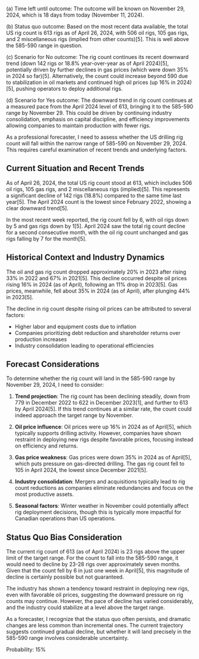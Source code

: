 (a) Time left until outcome: The outcome will be known on November 29, 2024, which is 18 days from today (November 11, 2024).

(b) Status quo outcome: Based on the most recent data available, the total US rig count is 613 rigs as of April 26, 2024, with 506 oil rigs, 105 gas rigs, and 2 miscellaneous rigs (implied from other counts)[5]. This is well above the 585-590 range in question.

(c) Scenario for No outcome: The rig count continues its recent downward trend (down 142 rigs or 18.8% year-over-year as of April 2024)[5], potentially driven by further declines in gas prices (which were down 35% in 2024 so far)[5]. Alternatively, the count could increase beyond 590 due to stabilization in oil markets and continued high oil prices (up 16% in 2024)[5], pushing operators to deploy additional rigs.

(d) Scenario for Yes outcome: The downward trend in rig count continues at a measured pace from the April 2024 level of 613, bringing it to the 585-590 range by November 29. This could be driven by continuing industry consolidation, emphasis on capital discipline, and efficiency improvements allowing companies to maintain production with fewer rigs.

As a professional forecaster, I need to assess whether the US drilling rig count will fall within the narrow range of 585-590 on November 29, 2024. This requires careful examination of recent trends and underlying factors.

## Current Situation and Recent Trends

As of April 26, 2024, the total US rig count stood at 613, which includes 506 oil rigs, 105 gas rigs, and 2 miscellaneous rigs (implied)[5]. This represents a significant decline of 142 rigs (18.8%) compared to the same time last year[5]. The April 2024 count is the lowest since February 2022, showing a clear downward trend[5].

In the most recent week reported, the rig count fell by 6, with oil rigs down by 5 and gas rigs down by 1[5]. April 2024 saw the total rig count decline for a second consecutive month, with the oil rig count unchanged and gas rigs falling by 7 for the month[5].

## Historical Context and Industry Dynamics

The oil and gas rig count dropped approximately 20% in 2023 after rising 33% in 2022 and 67% in 2021[5]. This decline occurred despite oil prices rising 16% in 2024 (as of April), following an 11% drop in 2023[5]. Gas prices, meanwhile, fell about 35% in 2024 (as of April), after plunging 44% in 2023[5].

The decline in rig count despite rising oil prices can be attributed to several factors:
- Higher labor and equipment costs due to inflation
- Companies prioritizing debt reduction and shareholder returns over production increases
- Industry consolidation leading to operational efficiencies

## Forecast Considerations

To determine whether the rig count will land in the 585-590 range by November 29, 2024, I need to consider:

1. **Trend projection**: The rig count has been declining steadily, down from 779 in December 2022 to 622 in December 2023[1], and further to 613 by April 2024[5]. If this trend continues at a similar rate, the count could indeed approach the target range by November.

2. **Oil price influence**: Oil prices were up 16% in 2024 as of April[5], which typically supports drilling activity. However, companies have shown restraint in deploying new rigs despite favorable prices, focusing instead on efficiency and returns.

3. **Gas price weakness**: Gas prices were down 35% in 2024 as of April[5], which puts pressure on gas-directed drilling. The gas rig count fell to 105 in April 2024, the lowest since December 2021[5].

4. **Industry consolidation**: Mergers and acquisitions typically lead to rig count reductions as companies eliminate redundancies and focus on the most productive assets.

5. **Seasonal factors**: Winter weather in November could potentially affect rig deployment decisions, though this is typically more impactful for Canadian operations than US operations.

## Status Quo Bias Consideration

The current rig count of 613 (as of April 2024) is 23 rigs above the upper limit of the target range. For the count to fall into the 585-590 range, it would need to decline by 23-28 rigs over approximately seven months. Given that the count fell by 6 in just one week in April[5], this magnitude of decline is certainly possible but not guaranteed.

The industry has shown a tendency toward restraint in deploying new rigs, even with favorable oil prices, suggesting the downward pressure on rig counts may continue. However, the pace of decline has varied considerably, and the industry could stabilize at a level above the target range.

As a forecaster, I recognize that the status quo often persists, and dramatic changes are less common than incremental ones. The current trajectory suggests continued gradual decline, but whether it will land precisely in the 585-590 range involves considerable uncertainty.

Probability: 15%